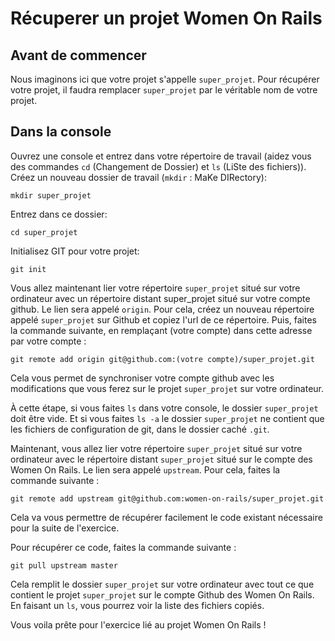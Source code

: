 # Récuperer un projet Women On Rails

## Avant de commencer

Nous  imaginons ici que votre projet s'appelle ````super_projet````. Pour récupérer votre projet, il faudra remplacer ````super_projet```` par le véritable nom de votre projet.  

## Dans la console

Ouvrez une console et entrez dans votre répertoire de travail (aidez vous des commandes ````cd```` (Changement de Dossier) et ````ls```` (LiSte des fichiers)).
Créez un nouveau dossier de travail (````mkdir```` : MaKe DIRectory):
``` Console
mkdir super_projet
````

Entrez dans ce dossier:
``` Console
cd super_projet
````

Initialisez GIT pour votre projet:
``` Console
git init
````

Vous allez maintenant lier votre répertoire ````super_projet```` situé sur votre ordinateur avec un répertoire distant super_projet situé sur votre compte github. Le lien sera appelé ````origin````.
Pour cela, créez un nouveau répertoire appelé ````super_projet```` sur Github et copiez l'url de ce répertoire.
Puis, faites la commande suivante, en remplaçant (votre compte) dans cette adresse par votre compte :

``` Console
git remote add origin git@github.com:(votre compte)/super_projet.git
````

Cela vous permet de synchroniser votre compte github avec les modifications que vous ferez sur le projet ````super_projet```` sur votre ordinateur.

À cette étape, si vous faites ````ls```` dans votre console, le dossier ````super_projet```` doit être vide.
Et si vous faites ````ls -a```` le dossier ````super_projet```` ne contient que les fichiers de configuration de git, dans le dossier caché ````.git````.

Maintenant, vous allez lier votre répertoire ````super_projet```` situé sur votre ordinateur avec le répertoire distant ````super_projet```` situé sur le compte des Women On Rails. Le lien sera appelé ````upstream````.
Pour cela, faites la commande suivante :

``` Console
git remote add upstream git@github.com:women-on-rails/super_projet.git
````

Cela va vous permettre de récupérer facilement le code existant nécessaire pour la suite de l'exercice. 

Pour récupérer ce code, faites la commande suivante :

``` Console
git pull upstream master
````

Cela remplit le dossier ````super_projet```` sur votre ordinateur avec tout ce que contient le projet ````super_projet```` sur le compte Github des Women On Rails.
En faisant un ````ls````, vous pourrez voir la liste des fichiers copiés. 

Vous voila prête pour l'exercice lié au projet Women On Rails !
